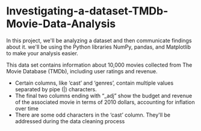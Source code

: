 # Investigating-a-dataset-TMDb-Movie-Data-Analysis

In this project, we'll be analyzing a dataset and then communicate findings about it. we'll be using the Python libraries NumPy, pandas, and Matplotlib to make your analysis easier.

This data set contains information about 10,000 movies collected from The Movie Database (TMDb), including user ratings and revenue. 
+ Certain columns, like ‘cast’ and ‘genres’, contain multiple values separated by pipe (|) characters.
+ The final two columns ending with “_adj” show the budget and revenue of the associated movie in terms of 2010 dollars, accounting for inflation over time
+ There are some odd characters in the ‘cast’ column. They'll be addressed during the data cleaning process
